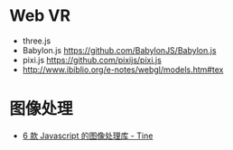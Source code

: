 # Web VR

- three.js
- Babylon.js <https://github.com/BabylonJS/Babylon.js>
- pixi.js <https://github.com/pixijs/pixi.js>
- <http://www.ibiblio.org/e-notes/webgl/models.htm#tex>

# 图像处理

- [6 款 Javascript 的图像处理库 - Tine](https://juejin.im/post/58c0edac0ce4630054592a78)
